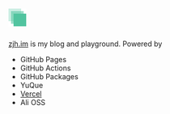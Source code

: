 # ![profile](/docs/Logo.png)


[zjh.im](https://zjh.im) is my blog and playground.
Powered by
- GitHub Pages
- GitHub Actions
- GitHub Packages
- YuQue
- [Vercel](https://vercel.com)
- Ali OSS


